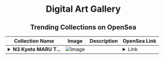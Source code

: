 <div align="center">

# Digital Art Gallery

## Trending Collections on OpenSea

| Collection Name                       | Image                                                                                     | Description                       | OpenSea Link                                                                                          |
|---------------------------------------|-------------------------------------------------------------------------------------------|-----------------------------------|--------------------------------------------------------------------------------------------------------|
| **<details><summary>N3 Kyoto MARU T...</summary>N3 Kyoto MARU TAKE EBISU</details>** | ![Image](https://i.seadn.io/s/raw/files/b8c5c3a5fddf27f2cbf8fa5acc94296c.webp?w=500&auto=format?w=200&auto=format) |  | <details><summary>Link</summary>[N3 Kyoto MARU TAKE EBISU](https://opensea.io/collection/n3-kyoto-maru-take-ebisu)</details> |

</div>